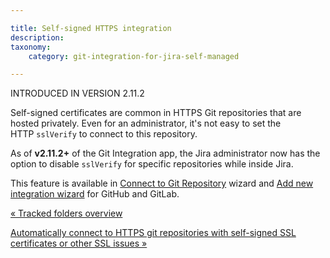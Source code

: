```yaml
---

title: Self-signed HTTPS integration
description:
taxonomy:
    category: git-integration-for-jira-self-managed

---
```

INTRODUCED IN VERSION 2.11.2

Self-signed certificates are common in HTTPS Git repositories that are hosted privately. Even for an administrator, it's not easy to set the HTTP `sslVerify` to connect to this repository.

As of **v2.11.2+** of the Git Integration app, the Jira administrator now has the option to disable `sslVerify` for specific repositories while inside Jira.

This feature is available in [Connect to Git Repository](/wiki/spaces/GIJDC/pages/1930397090/Using+the+Connect+Repository+wizard) wizard and [Add new integration wizard](/wiki/spaces/GIJDC/pages/1930397044/Using+the+Add+new+integration+wizard) for GitHub and GitLab.

[« Tracked folders overview](/wiki/spaces/GIJDC/pages/1930397330/Tracked+folders+overview)

[Automatically connect to HTTPS git repositories with self-signed SSL certificates or other SSL issues »](https://bigbrassband.atlassian.net/wiki/spaces/GIJDC/pages/1930397370/%28GDC%29+Automatically+connect+to+HTTPS+git+repositories+with+self-signed+SSL+certificates+or+other+SSL+issues)
